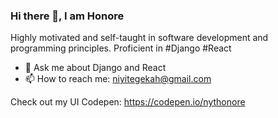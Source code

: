 ### Hi there 👋, I am Honore

Highly motivated and self-taught in software development and programming principles. Proficient in #Django #React

- 💬 Ask me about Django and React
- 📫 How to reach me: niyitegekah@gmail.com

Check out my UI Codepen: https://codepen.io/nythonore
